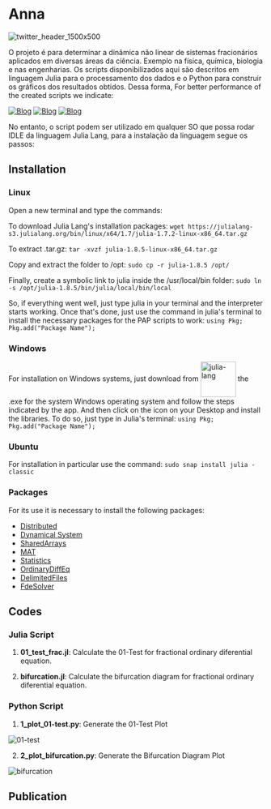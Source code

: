 # Anna
![twitter_header_1500x500](https://github.com/ScienceMau/Anna/assets/61286097/2bee5b71-544f-4d9b-92f7-a80fe917933f)


O projeto é para determinar a dinâmica não linear de sistemas fracionários aplicados em diversas áreas da ciência. Exemplo na física, química, biologia e nas engenharias. Os scripts disponibilizados aqui são descritos em linguagem Julia para o processamento dos dados e o Python para construir os gráficos dos resultados obtidos. Dessa forma, For better performance of the created scripts we indicate:

[![Blog](https://img.shields.io/badge/Julia%20Lang-Download-red?style=for-the-badge)](https://julialang.org/)
[![Blog](https://img.shields.io/badge/Ubuntu-Download-orange?style=for-the-badge)](www.ubuntu.org)
[![Blog](https://img.shields.io/badge/Python-Download-blue?style=for-the-badge)](www.python.org)

No entanto, o script podem ser utilizado em qualquer SO que possa rodar IDLE da linguagem Julia Lang, para a instalação da linguagem segue os passos:

## Installation

### Linux

Open a new terminal and type the commands:

To download Julia Lang's installation packages: `wget https://julialang-s3.julialang.org/bin/linux/x64/1.7/julia-1.7.2-linux-x86_64.tar.gz`

To extract .tar.gz: `tar -xvzf julia-1.8.5-linux-x86_64.tar.gz`

Copy and extract the folder to /opt: `sudo cp -r julia-1.8.5 /opt/`

Finally, create a symbolic link to julia inside the /usr/local/bin folder: `sudo ln -s /opt/julia-1.8.5/bin/julia/local/bin/local`

So, if everything went well, just type julia in your terminal and the interpreter starts working. Once that's done, just use the command in julia's terminal to install the necessary packages for the PAP scripts to work: `using Pkg; Pkg.add("Package Name");`

### Windows
 
For installation on Windows systems, just download from <a href="https://julialang.org/"><img align = "center" alt= "julia-lang" heigth = "50" width="70" src= "https://cdn.jsdelivr.net/gh/devicons/devicon/icons/julia/julia-original-wordmark.svg" style="max-width100%;"/></a> the .exe for the system Windows operating system and follow the steps indicated by the app. And then click on the icon on your Desktop and install the libraries. To do so, just type in Julia's terminal: `using Pkg; Pkg.add("Package Name");`

### Ubuntu
For installation in particular use the command: `sudo snap install julia -classic`


### Packages

For its use it is necessary to install the following packages:
<ul>
<li><a href="https://docs.julialang.org/en/v1/manual/distributed-computing/">Distributed</a></li>
<li><a href="https://juliadynamics.github.io/DynamicalSystems.jl/dev/">Dynamical System</a></li>
<li><a href="https://docs.julialang.org/en/v1/stdlib/SharedArrays/">SharedArrays</a></li>
<li><a href="https://github.com/JuliaIO/MAT.jl">MAT</a></li>
<li><a href="https://docs.julialang.org/en/v1/stdlib/Statistics/">Statistics</a></li>
<li><a href="https://github.com/SciML/OrdinaryDiffEq.jl">OrdinaryDiffEq</a></li>
 <li><a href="https://docs.julialang.org/en/v1/stdlib/DelimitedFiles/">DelimitedFiles</a></li>
 <li><a href="https://github.com/JuliaTurkuDataScience/FdeSolver.jl">FdeSolver</a></li>
</ul>


## Codes 

### Julia Script

1. **01_test_frac.jl**: Calculate the 01-Test for fractional ordinary diferential equation. 

2. **bifurcation.jl**: Calculate the bifurcation diagram for fractional ordinary diferential equation.

### Python Script

1. **1_plot_01-test.py**: Generate the 01-Test Plot

![01-test](https://github.com/ScienceMau/Anna/assets/61286097/7cd99f8c-7463-48d9-97b7-ac87420eee14)


2. **2_plot_bifurcation.py**: Generate the Bifurcation Diagram Plot

![bifurcation](https://github.com/ScienceMau/Anna/assets/61286097/005ca912-9866-402e-81d7-dc343a26a421)

## Publication

